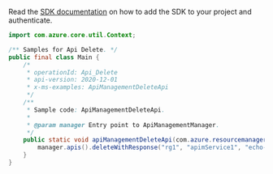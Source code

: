 Read the [SDK documentation](https://github.com/Azure/azure-sdk-for-java/blob/azure-resourcemanager-apimanagement_1.0.0-beta.2/sdk/apimanagement/azure-resourcemanager-apimanagement/README.md) on how to add the SDK to your project and authenticate.

```java
import com.azure.core.util.Context;

/** Samples for Api Delete. */
public final class Main {
    /*
     * operationId: Api_Delete
     * api-version: 2020-12-01
     * x-ms-examples: ApiManagementDeleteApi
     */
    /**
     * Sample code: ApiManagementDeleteApi.
     *
     * @param manager Entry point to ApiManagementManager.
     */
    public static void apiManagementDeleteApi(com.azure.resourcemanager.apimanagement.ApiManagementManager manager) {
        manager.apis().deleteWithResponse("rg1", "apimService1", "echo-api", "*", null, Context.NONE);
    }
}
```
